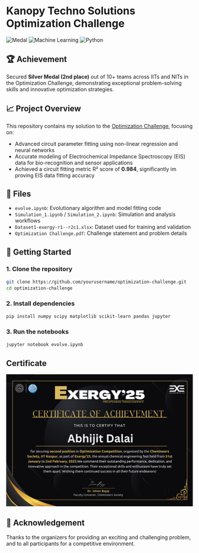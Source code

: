 # Kanopy Techno Solutions Optimization Challenge

![Medal](https://img.shields.io/badge/Silver%20Medal-2nd%20Place-blueviolet)
![Machine Learning](https://img.shields.io/badge/Machine%20Learning-success)
![Python](https://img.shields.io/badge/Python-3.8%2B-informational)

## 🏆 Achievement

Secured **Silver Medal (2nd place)** out of 10+ teams across IITs and NITs in the Optimization Challenge, demonstrating exceptional problem-solving skills and innovative optimization strategies.

## 📈 Project Overview

This repository contains my solution to the [Optimization Challenge](https://github.com/abhijitd1267/Optimization_challenge_exergy25.git), focusing on:
- Advanced circuit parameter fitting using non-linear regression and neural networks
- Accurate modeling of Electrochemical Impedance Spectroscopy (EIS) data for bio-recognition and sensor applications
- Achieved a circuit fitting metric R² score of **0.984**, significantly im
proving EIS data fitting accuracy

## 📂 Files

- `evolve.ipynb`: Evolutionary algorithm and model fitting code
- `Simulation_1.ipynb` / `Simulation_2.ipynb`: Simulation and analysis workflows
- `Dataset1-exergy-r1--r2c1.xlsx`: Dataset used for training and validation
- `Optimization Challenge.pdf`: Challenge statement and problem details

## 🚀 Getting Started

### 1. Clone the repository

```bash
git clone https://github.com/yourusername/optimization-challenge.git
cd optimization-challenge
```

### 2. Install dependencies

```bash
pip install numpy scipy matplotlib scikit-learn pandas jupyter
```

### 3. Run the notebooks

```bash
jupyter notebook evolve.ipynb
```

## Certificate
![Exergy Challenge Certificate](https://github.com/abhijitd1267/Optimization_challenge_exergy25/raw/main/Exergy_certificate.jpeg)

## 🤝 Acknowledgement
Thanks to the organizers for providing an exciting and challenging problem, and to all participants for a competitive environment.

